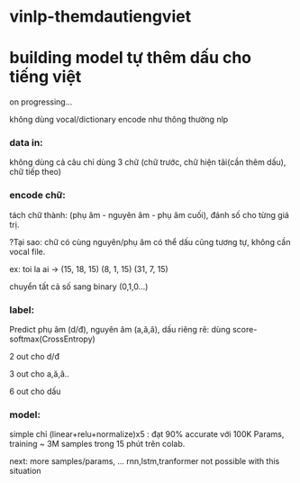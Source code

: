 # vinlp-themdautiengviet

<h1>building model tự thêm dấu cho tiếng việt</h1>

on progressing...

không dùng vocal/dictionary encode như thông thường nlp

<h3>data in:</h3>

không dùng cả câu chỉ dùng 3 chữ (chữ trước, chữ hiện tãi(cần thêm dấu), chữ tiếp theo)

<h3>encode chữ: </h3>

tách chữ thành: (phụ âm - nguyên âm - phụ âm cuối), đánh số cho từng giá trị.

?Tại sao: chữ có cùng nguyên/phụ âm có thể dấu cũng tương tự, không cần vocal file.

ex: toi la ai -> (15, 18, 15) (8, 1, 15) (31, 7, 15)

chuyển tất cả số sang binary (0,1,0...)

<h3>label:</h3>

Predict phụ âm (d/đ), nguyên âm (a,ă,â), dấu riêng rẽ: dùng score-softmax(CrossEntropy)
 
2 out cho d/đ

3 out cho a,ă,â..

6 out cho dấu


<h3>model:</h3>

simple chỉ (linear+relu+normalize)x5 : đạt 90% accurate với 100K Params, training ~ 3M samples trong 15 phút trên colab.

next: more samples/params, ...
rnn,lstm,tranformer not possible with this situation
